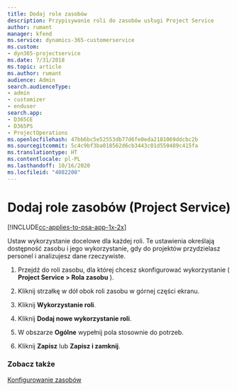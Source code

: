 ```yaml
---
title: Dodaj role zasobów
description: Przypisywanie roli do zasobów usługi Project Service
author: rumant
manager: kfend
ms.service: dynamics-365-customerservice
ms.custom:
- dyn365-projectservice
ms.date: 7/31/2018
ms.topic: article
ms.author: rumant
audience: Admin
search.audienceType:
- admin
- customizer
- enduser
search.app:
- D365CE
- D365PS
- ProjectOperations
ms.openlocfilehash: 47bb6bc5e52553db77d6fe0eda2181069ddcbc2b
ms.sourcegitcommit: 5c4c9bf3ba018562d6cb3443c01d550489c415fa
ms.translationtype: HT
ms.contentlocale: pl-PL
ms.lasthandoff: 10/16/2020
ms.locfileid: "4082208"
---
```

# <a name="add-resource-roles-project-service"></a>Dodaj role zasobów (Project Service)

[!INCLUDE[cc-applies-to-psa-app-1x-2x](../includes/cc-applies-to-psa-app-1x-2x.md)]

Ustaw wykorzystanie docelowe dla każdej roli. Te ustawienia określają dostępność zasobu i jego wykorzystanie, gdy do projektów przydzielasz personel i analizujesz dane rzeczywiste.  
  
1.  Przejdź do roli zasobu, dla której chcesz skonfigurować wykorzystanie ( **Project Service > Rola zasobu** ).  
  
2.  Kliknij strzałkę w dół obok roli zasobu w górnej części ekranu.  
  
3.  Kliknij **Wykorzystanie roli**.  
  
4.  Kliknij **Dodaj nowe wykorzystanie roli**.  
  
5.  W obszarze **Ogólne** wypełnij pola stosownie do potrzeb.  
  
6.  Kliknij **Zapisz** lub **Zapisz i zamknij**.  
  
### <a name="see-also"></a>Zobacz także  
 [Konfigurowanie zasobów](../psa/set-up-resources.md)
